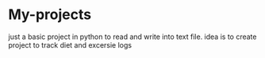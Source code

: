 # My-projects
just a basic project in python to read and write into text file. idea is to create project to track diet and excersie logs 
